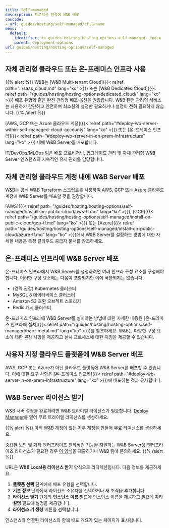 ```yaml
---
title: Self-managed
description: 프로덕션 환경에 W&B 배포
cascade:
- url: guides/hosting/self-managed/:filename
menu:
  default:
    identifier: ko-guides-hosting-hosting-options-self-managed-_index
    parent: deployment-options
url: guides/hosting/hosting-options/self-managed
---
```


## 자체 관리형 클라우드 또는 온-프레미스 인프라 사용

{{% alert %}}
W&B는 [W&B Multi-tenant Cloud]({{< relref path="../saas_cloud.md" lang="ko" >}}) 또는 [W&B Dedicated Cloud]({{< relref path="/guides/hosting/hosting-options/dedicated_cloud/" lang="ko" >}}) 배포 유형과 같은 완전 관리형 배포 옵션을 권장합니다. W&B 완전 관리형 서비스는 사용하기 간단하고 안전하며 최소한의 설정만 필요하거나 설정이 전혀 필요하지 않습니다.
{{% /alert %}}

[AWS, GCP 또는 Azure 클라우드 계정]({{< relref path="#deploy-wb-server-within-self-managed-cloud-accounts" lang="ko" >}}) 또는 [온-프레미스 인프라]({{< relref path="#deploy-wb-server-in-on-prem-infrastructure" lang="ko" >}}) 내에 W&B Server를 배포합니다.

IT/DevOps/MLOps 팀은 배포 프로비저닝, 업그레이드 관리 및 자체 관리형 W&B Server 인스턴스의 지속적인 유지 관리를 담당합니다.

## 자체 관리형 클라우드 계정 내에 W&B Server 배포

W&B는 공식 W&B Terraform 스크립트를 사용하여 AWS, GCP 또는 Azure 클라우드 계정에 W&B Server를 배포할 것을 권장합니다.

[AWS]({{< relref path="/guides/hosting/hosting-options/self-managed/install-on-public-cloud/aws-tf.md" lang="ko" >}}), [GCP]({{< relref path="/guides/hosting/hosting-options/self-managed/install-on-public-cloud/gcp-tf.md" lang="ko" >}}) 또는 [Azure]({{< relref path="/guides/hosting/hosting-options/self-managed/install-on-public-cloud/azure-tf.md" lang="ko" >}})에서 W&B Server를 설정하는 방법에 대한 자세한 내용은 특정 클라우드 공급자 문서를 참조하세요.

## 온-프레미스 인프라에 W&B Server 배포

온-프레미스 인프라에서 W&B Server를 설정하려면 여러 인프라 구성 요소를 구성해야 합니다. 이러한 구성 요소에는 다음이 포함되지만 이에 국한되지는 않습니다.

- (강력 권장) Kubernetes 클러스터
- MySQL 8 데이터베이스 클러스터
- Amazon S3 호환 오브젝트 스토리지
- Redis 캐시 클러스터

온-프레미스 인프라에 W&B Server를 설치하는 방법에 대한 자세한 내용은 [온-프레미스 인프라에 설치]({{< relref path="/guides/hosting/hosting-options/self-managed/bare-metal.md" lang="ko" >}})를 참조하세요. W&B는 다양한 구성 요소에 대한 권장 사항을 제공하고 설치 프로세스에 대한 지침을 제공할 수 있습니다.

## 사용자 지정 클라우드 플랫폼에 W&B Server 배포

AWS, GCP 또는 Azure가 아닌 클라우드 플랫폼에 W&B Server를 배포할 수 있습니다. 이에 대한 요구 사항은 [온-프레미스 인프라]({{< relref path="#deploy-wb-server-in-on-prem-infrastructure" lang="ko" >}})에 배포하는 것과 유사합니다.

## W&B Server 라이선스 받기

W&B 서버 설정을 완료하려면 W&B 트라이얼 라이선스가 필요합니다. [Deploy Manager](https://deploy.wandb.ai/deploy)를 열어 무료 트라이얼 라이선스를 생성하세요.

{{% alert %}}
아직 W&B 계정이 없는 경우 계정을 만들어 무료 라이선스를 생성하세요.

중요한 보안 및 기타 엔터프라이즈 친화적인 기능을 지원하는 W&B Server용 엔터프라이즈 라이선스가 필요한 경우 [이 양식](https://wandb.ai/site/for-enterprise/self-hosted-trial)을 제출하거나 W&B 팀에 문의하세요.
{{% /alert %}}

URL은 **W&B Local용 라이선스 받기** 양식으로 리디렉션됩니다. 다음 정보를 제공하세요.

1. **플랫폼 선택** 단계에서 배포 유형을 선택합니다.
2. **기본 정보** 단계에서 라이선스 소유자를 선택하거나 새 조직을 추가합니다.
3. **라이선스 받기** 단계의 **인스턴스 이름** 필드에 인스턴스 이름을 제공하고 필요에 따라 **설명** 필드에 설명을 제공합니다.
4. **라이선스 키 생성** 버튼을 선택합니다.

인스턴스와 연결된 라이선스와 함께 배포 개요가 있는 페이지가 표시됩니다.
